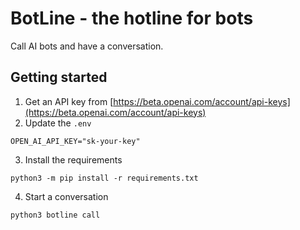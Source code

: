 # BotLine - the hotline for bots
Call AI bots and have a conversation.

## Getting started
1. Get an API key from [https://beta.openai.com/account/api-keys](https://beta.openai.com/account/api-keys)
2. Update the `.env`
```
OPEN_AI_API_KEY="sk-your-key"
```
3. Install the requirements
```
python3 -m pip install -r requirements.txt
```
4. Start a conversation
```
python3 botline call
```

